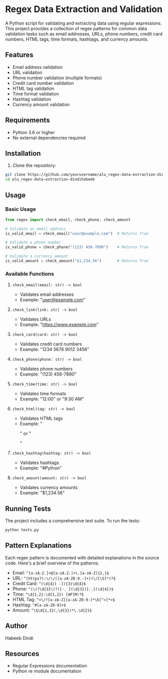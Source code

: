 # Regex Data Extraction and Validation

A Python script for validating and extracting data using regular expressions. This project provides a collection of regex patterns for common data validation tasks such as email addresses, URLs, phone numbers, credit card numbers, HTML tags, time formats, hashtags, and currency amounts.

## Features

- Email address validation
- URL validation
- Phone number validation (multiple formats)
- Credit card number validation
- HTML tag validation
- Time format validation
- Hashtag validation
- Currency amount validation

## Requirements

- Python 3.6 or higher
- No external dependencies required

## Installation

1. Clone the repository:
```bash
git clone https://github.com/yourusername/alu_regex-data-extraction-dindihabeeb.git
cd alu_regex-data-extraction-dindihabeeb
```

## Usage

### Basic Usage

```python
from regex import check_email, check_phone, check_amount

# Validate an email address
is_valid_email = check_email("user@example.com")  # Returns True

# Validate a phone number
is_valid_phone = check_phone("(123) 456-7890")    # Returns True

# Validate a currency amount
is_valid_amount = check_amount("$1,234.56")       # Returns True
```

### Available Functions

1. `check_email(email: str) -> bool`
   - Validates email addresses
   - Example: "user@example.com"

2. `check_link(link: str) -> bool`
   - Validates URLs
   - Example: "https://www.example.com"

3. `check_card(card: str) -> bool`
   - Validates credit card numbers
   - Example: "1234 5678 9012 3456"

4. `check_phone(phone: str) -> bool`
   - Validates phone numbers
   - Example: "(123) 456-7890"

5. `check_time(time: str) -> bool`
   - Validates time formats
   - Example: "12:00" or "9:30 AM"

6. `check_html(tag: str) -> bool`
   - Validates HTML tags
   - Example: "<p>" or "<div class='example'>"

7. `check_hashtag(hashtag: str) -> bool`
   - Validates hashtags
   - Example: "#Python"

8. `check_amount(amount: str) -> bool`
   - Validates currency amounts
   - Example: "$1,234.56"

## Running Tests

The project includes a comprehensive test suite. To run the tests:

```bash
python tests.py
```

## Pattern Explanations

Each regex pattern is documented with detailed explanations in the source code. Here's a brief overview of the patterns:

- Email: `^[a-zA-Z.]+@[a-zA-Z.]+\.[a-zA-Z]{2,}$`
- URL: `^(https?):\/\/([a-zA-Z0-9.-]+)(\/[\S]*)?$`
- Credit Card: `^(\d{4}[ -]){3}\d{4}$`
- Phone: `^(\(?\d{3}\)?)[-. ](\d{3})[-.](\d{4})$`
- Time: `^\d{1,2}:\d{1,2}( [AP]M)?$`
- HTML Tag: `^<\/?[a-zA-Z][a-zA-Z0-9-]*\b[^>]*>$`
- Hashtag: `^#[a-zA-Z0-9]+$`
- Amount: `^\$\d{1,3}(,\d{3})*\.\d{2}$`

## Author

Habeeb Dindi

## Resources

- Regular Expressions documentation
- Python re module documentation